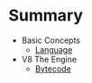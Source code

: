 # Summary

* Basic Concepts
  * [Language](language/index.md)
* V8 The Engine
  * [Bytecode](v8/bytecode.md)

